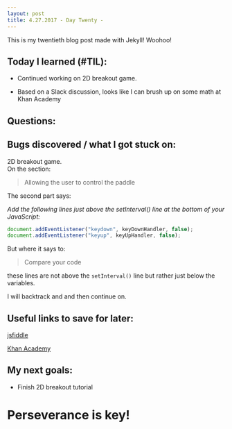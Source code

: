 ```yaml
---
layout: post
title: 4.27.2017 - Day Twenty - 
---
```



This is my twentieth blog post made with Jekyll! Woohoo! 

## Today I learned (#TIL):   

- Continued working on 2D breakout game.  

- Based on a Slack discussion,  looks like I can brush up on some math at Khan Academy  


## Questions:


## Bugs discovered / what I got stuck on:

2D breakout game.  
On the section:
> Allowing the user to control the paddle

The second part says:  

_Add the following lines just above the setInterval() line at the bottom of your JavaScript:_
```javascript
document.addEventListener("keydown", keyDownHandler, false);
document.addEventListener("keyup", keyUpHandler, false);
```

But where it says to:
> Compare your code

these lines are not above the `setInterval()` line but rather  just below the variables.

I will backtrack and and then continue on. 

## Useful links to save for later:

[jsfiddle](https://jsfiddle.net/) 

[Khan Academy](https://www.khanacademy.org/)

## My next goals:

- Finish 2D breakout tutorial


# Perseverance is key!







